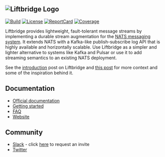 ![Liftbridge Logo](./website/static/img/liftbridge_full.png)
---
[![Build][Build-Status-Image]][Build-Status-Url] [![License][License-Image]][License-Url] [![ReportCard][ReportCard-Image]][ReportCard-Url] [![Coverage][Coverage-Image]][Coverage-Url]

Liftbridge provides lightweight, fault-tolerant message streams by implementing
a durable stream augmentation for the [NATS messaging system](https://nats.io).
It extends NATS with a Kafka-like publish-subscribe log API that is highly
available and horizontally scalable. Use Liftbridge as a simpler and lighter
alternative to systems like Kafka and Pulsar or use it to add streaming
semantics to an existing NATS deployment.

See the [introduction](https://bravenewgeek.com/introducing-liftbridge-lightweight-fault-tolerant-message-streams/)
post on Liftbridge and [this post](https://bravenewgeek.com/building-a-distributed-log-from-scratch-part-5-sketching-a-new-system/)
for more context and some of the inspiration behind it.

## Documentation

- [Official documentation](https://liftbridge.io/docs/overview.html)
- [Getting started](https://liftbridge.io/docs/quick-start.html)
- [FAQ](https://liftbridge.io/docs/faq.html)
- [Website](https://liftbridge.io)

## Community

- [Slack](https://liftbridge.slack.com) - click [here](https://liftbridge.io/help.html) to request an invite
- [Twitter](https://twitter.com/liftbridge_io)


[License-Url]: https://www.apache.org/licenses/LICENSE-2.0
[License-Image]: https://img.shields.io/badge/License-Apache2-blue.svg
[Build-Status-Url]: https://circleci.com/gh/liftbridge-io/liftbridge
[Build-Status-Image]: https://circleci.com/gh/liftbridge-io/liftbridge.svg?style=svg
[ReportCard-Url]: https://goreportcard.com/report/github.com/liftbridge-io/liftbridge
[ReportCard-Image]: https://goreportcard.com/badge/github.com/liftbridge-io/liftbridge
[Coverage-Url]: https://coveralls.io/github/liftbridge-io/liftbridge?branch=master
[Coverage-image]: https://coveralls.io/repos/github/liftbridge-io/liftbridge/badge.svg?branch=master

